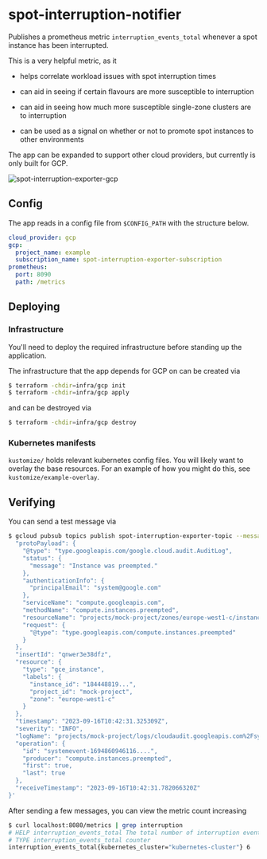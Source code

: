 # spot-interruption-notifier
Publishes a prometheus metric `interruption_events_total` whenever a spot instance has been interrupted.

This is a very helpful metric, as it 

- helps correlate workload issues with spot interruption times

- can aid in seeing if certain flavours are more susceptible to interruption

- can aid in seeing how much more susceptible single-zone clusters are to interruption

- can be used as a signal on whether or not to promote spot instances to other environments

The app can be expanded to support other cloud providers, but currently is only built for GCP.

![spot-interruption-exporter-gcp](https://github.com/thought-machine/spot-interruption-exporter/assets/11613073/3aac4b50-8ff3-49b2-9edd-cf60da294e98)


## Config

The app reads in a config file from `$CONFIG_PATH` with the structure below.

```yaml
cloud_provider: gcp 
gcp:
  project_name: example
  subscription_name: spot-interruption-exporter-subscription 
prometheus:
  port: 8090 
  path: /metrics 
```

## Deploying

### Infrastructure
You'll need to deploy the required infrastructure before standing up the application.

The infrastructure that the app depends for GCP on can be created via
```bash
$ terraform -chdir=infra/gcp init
$ terraform -chdir=infra/gcp apply
```

and can be destroyed via
```bash
$ terraform -chdir=infra/gcp destroy
```

### Kubernetes manifests
`kustomize/` holds relevant kubernetes config files. You will likely want to overlay the base resources. For an example of how you might do this, see `kustomize/example-overlay`.

## Verifying

You can send a test message via
```bash
$ gcloud pubsub topics publish spot-interruption-exporter-topic --message '{
  "protoPayload": {
    "@type": "type.googleapis.com/google.cloud.audit.AuditLog",
    "status": {
      "message": "Instance was preempted."
    },
    "authenticationInfo": {
      "principalEmail": "system@google.com"
    },
    "serviceName": "compute.googleapis.com",
    "methodName": "compute.instances.preempted",
    "resourceName": "projects/mock-project/zones/europe-west1-c/instances/mock-instance-spot-3706-5b909138-nr65",
    "request": {
      "@type": "type.googleapis.com/compute.instances.preempted"
    }
  },
  "insertId": "qnwer3e38dfz",
  "resource": {
    "type": "gce_instance",
    "labels": {
      "instance_id": "184448819...",
      "project_id": "mock-project",
      "zone": "europe-west1-c"
    }
  },
  "timestamp": "2023-09-16T10:42:31.325309Z",
  "severity": "INFO",
  "logName": "projects/mock-project/logs/cloudaudit.googleapis.com%2Fsystem_event",
  "operation": {
    "id": "systemevent-1694860946116....",
    "producer": "compute.instances.preempted",
    "first": true,
    "last": true
  },
  "receiveTimestamp": "2023-09-16T10:42:31.782066320Z"
}'
```

After sending a few messages, you can view the metric count increasing
```bash
$ curl localhost:8080/metrics | grep interruption
# HELP interruption_events_total The total number of interruption events for a given cluster
# TYPE interruption_events_total counter
interruption_events_total{kubernetes_cluster="kubernetes-cluster"} 6
```
